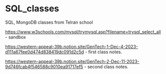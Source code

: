 # SQL_classes
SQL, MongoDB classes from Telran school

https://www.w3schools.com/mysql/trymysql.asp?filename=trysql_select_all - sandbox

https://western-appeal-39b.notion.site/GenTech-1-Dec-4-2023-d111a67fee0d474d838419dc091d2c5d - first class notes.

https://western-appeal-39b.notion.site/GenTech-2-Dec-11-2023-9d746fcab4f546588c9010ea91717ef5 - second class notes.
